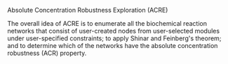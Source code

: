 Absolute Concentration Robustness Exploration (ACRE)

The overall idea of ACRE is to enumerate all the biochemical reaction networks that consist of
user-created nodes from user-selected modules under user-specified constraints; to apply
Shinar and Feinberg's theorem; and to determine which of the networks have the absolute
concentration robustness (ACR) property.

